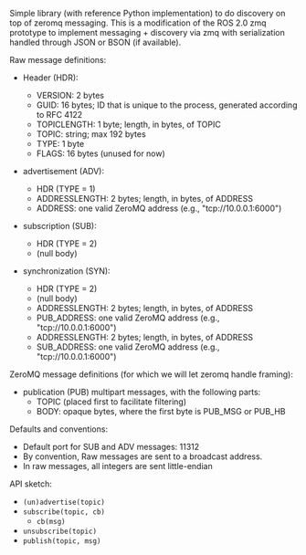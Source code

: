 Simple library (with reference Python implementation) to do discovery
on top of zeromq messaging. This is a modification of the ROS 2.0 zmq
prototype to implement messaging + discovery via zmq with serialization
handled through JSON or BSON (if available).

Raw message definitions:

  * Header (HDR):
    * VERSION: 2 bytes
    * GUID: 16 bytes; ID that is unique to the process, generated according
      to RFC 4122
    * TOPICLENGTH: 1 byte; length, in bytes, of TOPIC
    * TOPIC: string; max 192 bytes
    * TYPE: 1 byte
    * FLAGS: 16 bytes (unused for now)

  * advertisement (ADV):
    * HDR (TYPE = 1)
    * ADDRESSLENGTH: 2 bytes; length, in bytes, of ADDRESS
    * ADDRESS: one valid ZeroMQ address (e.g., "tcp://10.0.0.1:6000")

  * subscription (SUB):
    * HDR (TYPE = 2)
    * (null body)

  * synchronization (SYN):
    * HDR (TYPE = 2)
    * (null body)
    * ADDRESSLENGTH: 2 bytes; length, in bytes, of ADDRESS
    * PUB_ADDRESS: one valid ZeroMQ address (e.g., "tcp://10.0.0.1:6000")
    * ADDRESSLENGTH: 2 bytes; length, in bytes, of ADDRESS
    * SUB_ADDRESS: one valid ZeroMQ address (e.g., "tcp://10.0.0.1:6000")


ZeroMQ message definitions (for which we will let zeromq handle framing):

  * publication (PUB) multipart messages, with the following parts:
    * TOPIC (placed first to facilitate filtering)
    * BODY: opaque bytes, where the first byte is PUB_MSG or PUB_HB


Defaults and conventions:

  * Default port for SUB and ADV messages: 11312
  * By convention, Raw messages are sent to a broadcast address.
  * In raw messages, all integers are sent little-endian


API sketch:

  * `(un)advertise(topic)`
  * `subscribe(topic, cb)`
    * `cb(msg)`
  * `unsubscribe(topic)`
  * `publish(topic, msg)`
